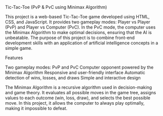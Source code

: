 Tic-Tac-Toe (PvP & PvC using Minimax Algorithm)

This project is a web-based Tic-Tac-Toe game developed using HTML, CSS, and JavaScript. It provides two gameplay modes: Player vs Player (PvP) and Player vs Computer (PvC). In the PvC mode, the computer uses the Minimax Algorithm to make optimal decisions, ensuring that the AI is unbeatable. The purpose of this project is to combine front-end development skills with an application of artificial intelligence concepts in a simple game.

Features

Two gameplay modes: PvP and PvC
Computer opponent powered by the Minimax Algorithm
Responsive and user-friendly interface
Automatic detection of wins, losses, and draws
Simple and interactive design

The Minimax Algorithm is a recursive algorithm used in decision-making and game theory. It evaluates all possible moves in the game tree, assigns values to each outcome (win, loss, draw), and selects the best possible move. In this project, it allows the computer to always play optimally, making it impossible to defeat.
